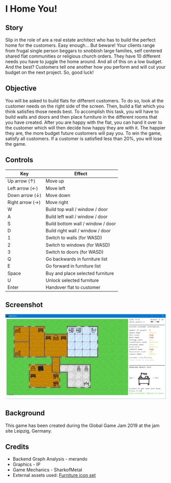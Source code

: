 # I Home You!
## Story

Slip in the role of are a real estate architect who has to build the perfect home for the customers. Easy enough... But beware! Your clients range from frugal single person beggars to snobbish large families, self centered shared flat communities or religious church orders. They have 10 different needs you have to juggle the home around. And all of this on a low budget. And the best? Customers tell one another how you perform and will cut your budget on the next project. So, good luck!

## Objective

You will be asked to build flats for different customers. To do so, look at the customer needs on the right side of the screen.
Then, build a flat which you think satisfies those needs best. To accomplish this task, you will have to build walls and doors
and then place furniture in the different rooms that you have created. After you are happy with the flat, you can hand it over
to the customer which will then decide how happy they are with it. The happier they are, the more budget future customers will
pay you. To win the game, satisfy all customers. If a customer is satisfied less than 20%, you will lose the game. 

## Controls

| Key                 | Effect                            |
|---------------------|-----------------------------------|
| Up arrow (&uarr;)   | Move up                           |
| Left arrow (&larr;) | Move left                         |
| Down arrow (&darr;) | Move down                         |
| Right arrow (&rarr;)| Move right                        |
| W                   | Build top wall / window / door    |
| A                   | Build left wall / window / door   |
| S                   | Build bottom wall / window / door |
| D                   | Build right wall / window / door  |
| 1                   | Switch to walls (for WASD)        |
| 2                   | Switch to windows (for WASD)      |
| 3                   | Switch to doors (for WASD)        |
| Q                   | Go backwards in furniture list    |
| E                   | Go forward in furniture list      |
| Space               | Buy and place selected furniture  |
| U                   | Unlock selected furniture         |
| Enter               | Handover flat to customer         |

## Screenshot

![I Home You! Screenshot](IHomeYou_Level5.jpg)

## Background

This game has been created during the Global Game Jam 2019 at the jam site Leipzig, Germany.


## Credits

* Backend Graph Analysis - merando
* Graphics - IP
* Game Mechanics - SharkofMetal
* External assets used: [Furniture icon set](https://www.iconfinder.com/iconsets/furniture-180)
